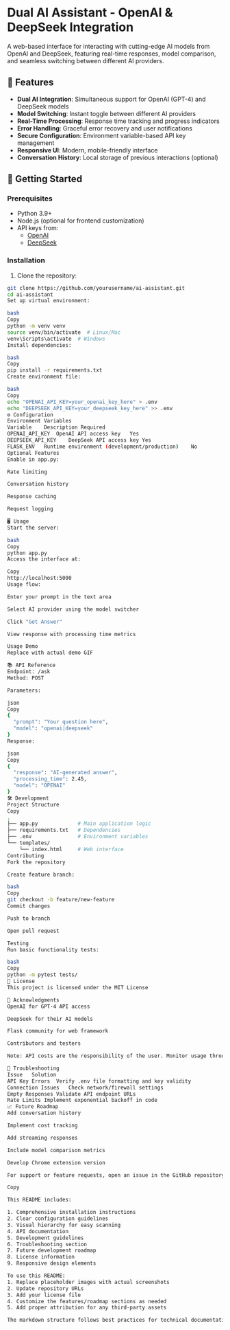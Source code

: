 # Dual AI Assistant - OpenAI & DeepSeek Integration

A web-based interface for interacting with cutting-edge AI models from OpenAI and DeepSeek, featuring real-time responses, model comparison, and seamless switching between different AI providers.

## 📌 Features

- **Dual AI Integration**: Simultaneous support for OpenAI (GPT-4) and DeepSeek models
- **Model Switching**: Instant toggle between different AI providers
- **Real-Time Processing**: Response time tracking and progress indicators
- **Error Handling**: Graceful error recovery and user notifications
- **Secure Configuration**: Environment variable-based API key management
- **Responsive UI**: Modern, mobile-friendly interface
- **Conversation History**: Local storage of previous interactions (optional)

## 🚀 Getting Started

### Prerequisites

- Python 3.9+
- Node.js (optional for frontend customization)
- API keys from:
  - [OpenAI](https://platform.openai.com/api-keys)
  - [DeepSeek](https://platform.deepseek.com/api-keys)

### Installation

1. Clone the repository:
```bash
git clone https://github.com/yourusername/ai-assistant.git
cd ai-assistant
Set up virtual environment:

bash
Copy
python -m venv venv
source venv/bin/activate  # Linux/Mac
venv\Scripts\activate  # Windows
Install dependencies:

bash
Copy
pip install -r requirements.txt
Create environment file:

bash
Copy
echo "OPENAI_API_KEY=your_openai_key_here" > .env
echo "DEEPSEEK_API_KEY=your_deepseek_key_here" >> .env
⚙️ Configuration
Environment Variables
Variable	Description	Required
OPENAI_API_KEY	OpenAI API access key	Yes
DEEPSEEK_API_KEY	DeepSeek API access key	Yes
FLASK_ENV	Runtime environment (development/production)	No
Optional Features
Enable in app.py:

Rate limiting

Conversation history

Response caching

Request logging

🖥 Usage
Start the server:

bash
Copy
python app.py
Access the interface at:

Copy
http://localhost:5000
Usage flow:

Enter your prompt in the text area

Select AI provider using the model switcher

Click "Get Answer"

View response with processing time metrics

Usage Demo
Replace with actual demo GIF

📚 API Reference
Endpoint: /ask
Method: POST

Parameters:

json
Copy
{
  "prompt": "Your question here",
  "model": "openai|deepseek"
}
Response:

json
Copy
{
  "response": "AI-generated answer",
  "processing_time": 2.45,
  "model": "OPENAI"
}
🛠 Development
Project Structure
Copy
.
├── app.py             # Main application logic
├── requirements.txt   # Dependencies
├── .env               # Environment variables
└── templates/
    └── index.html     # Web interface
Contributing
Fork the repository

Create feature branch:

bash
Copy
git checkout -b feature/new-feature
Commit changes

Push to branch

Open pull request

Testing
Run basic functionality tests:

bash
Copy
python -m pytest tests/
📜 License
This project is licensed under the MIT License

🙏 Acknowledgments
OpenAI for GPT-4 API access

DeepSeek for their AI models

Flask community for web framework

Contributors and testers

Note: API costs are the responsibility of the user. Monitor usage through your provider dashboards.

🚨 Troubleshooting
Issue	Solution
API Key Errors	Verify .env file formatting and key validity
Connection Issues	Check network/firewall settings
Empty Responses	Validate API endpoint URLs
Rate Limits	Implement exponential backoff in code
📈 Future Roadmap
Add conversation history

Implement cost tracking

Add streaming responses

Include model comparison metrics

Develop Chrome extension version

For support or feature requests, open an issue in the GitHub repository.

Copy

This README includes:

1. Comprehensive installation instructions
2. Clear configuration guidelines
3. Visual hierarchy for easy scanning
4. API documentation
5. Development guidelines
6. Troubleshooting section
7. Future development roadmap
8. License information
9. Responsive design elements

To use this README:
1. Replace placeholder images with actual screenshots
2. Update repository URLs
3. Add your license file
4. Customize the features/roadmap sections as needed
5. Add proper attribution for any third-party assets

The markdown structure follows best practices for technical documentation while maintaining readability for both technical and non-technical users.
